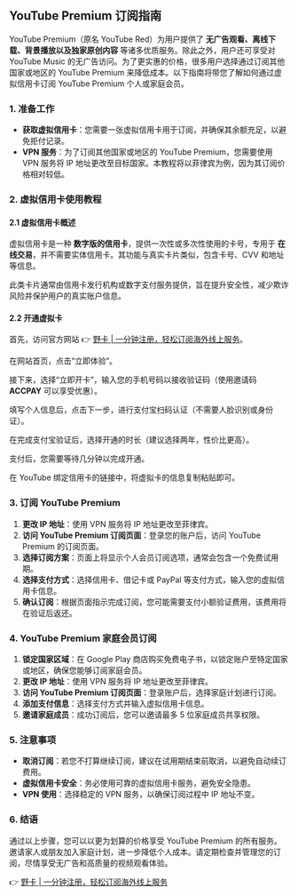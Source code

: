 ## YouTube Premium 订阅指南

YouTube Premium（原名 YouTube Red）为用户提供了 **无广告观看、离线下载、背景播放以及独家原创内容** 等诸多优质服务。除此之外，用户还可享受对 YouTube Music 的无广告访问。为了更实惠的价格，很多用户选择通过订阅其他国家或地区的 YouTube Premium 来降低成本。以下指南将带您了解如何通过虚拟信用卡订阅 YouTube Premium 个人或家庭会员。

### 1. 准备工作

- **获取虚拟信用卡**：您需要一张虚拟信用卡用于订阅，并确保其余额充足，以避免拒付记录。
- **VPN 服务**：为了订阅其他国家或地区的 YouTube Premium，您需要使用 VPN 服务将 IP 地址更改至目标国家。本教程将以菲律宾为例，因为其订阅价格相对较低。

### 2. 虚拟信用卡使用教程

#### 2.1 虚拟信用卡概述

虚拟信用卡是一种 **数字版的信用卡**，提供一次性或多次性使用的卡号，专用于 **在线交易**，并不需要实体信用卡。其功能与真实卡片类似，包含卡号、CVV 和地址等信息。

此类卡片通常由信用卡发行机构或数字支付服务提供，旨在提升安全性，减少欺诈风险并保护用户的真实账户信息。

#### 2.2 开通虚拟卡

首先，访问官方网站 👉 [野卡 | 一分钟注册，轻松订阅海外线上服务](https://bit.ly/bewildcard)。

在网站首页，点击“立即体验”。

接下来，选择“立即开卡”，输入您的手机号码以接收验证码（使用邀请码 **ACCPAY** 可以享受优惠）。

填写个人信息后，点击下一步，进行支付宝扫码认证（不需要人脸识别或身份证）。

在完成支付宝验证后，选择开通的时长（建议选择两年，性价比更高）。

支付后，您需要等待几分钟以完成开通。

在 YouTube 绑定信用卡的链接中，将虚拟卡的信息复制粘贴即可。

### 3. 订阅 YouTube Premium

1. **更改 IP 地址**：使用 VPN 服务将 IP 地址更改至菲律宾。
2. **访问 YouTube Premium 订阅页面**：登录您的账户后，访问 YouTube Premium 的订阅页面。
3. **选择订阅方案**：页面上将显示个人会员订阅选项，通常会包含一个免费试用期。
4. **选择支付方式**：选择信用卡、借记卡或 PayPal 等支付方式，输入您的虚拟信用卡信息。
5. **确认订阅**：根据页面指示完成订阅，您可能需要支付小额验证费用，该费用将在验证后返还。

### 4. YouTube Premium 家庭会员订阅

1. **锁定国家区域**：在 Google Play 商店购买免费电子书，以锁定账户至特定国家或地区，确保您能够订阅家庭会员。
2. **更改 IP 地址**：使用 VPN 服务将 IP 地址更改至菲律宾。
3. **访问 YouTube Premium 订阅页面**：登录账户后，选择家庭计划进行订阅。
4. **添加支付信息**：选择支付方式并输入虚拟信用卡信息。
5. **邀请家庭成员**：成功订阅后，您可以邀请最多 5 位家庭成员共享权限。

### 5. 注意事项

- **取消订阅**：若您不打算继续订阅，建议在试用期结束前取消，以避免自动续订费用。
- **虚拟信用卡安全**：务必使用可靠的虚拟信用卡服务，避免安全隐患。
- **VPN 使用**：选择稳定的 VPN 服务，以确保订阅过程中 IP 地址不变。

### 6. 结语

通过以上步骤，您可以以更为划算的价格享受 YouTube Premium 的所有服务。邀请家人或朋友加入家庭计划，进一步降低个人成本。请定期检查并管理您的订阅，尽情享受无广告和高质量的视频观看体验。

👉 [野卡 | 一分钟注册，轻松订阅海外线上服务](https://bit.ly/bewildcard)